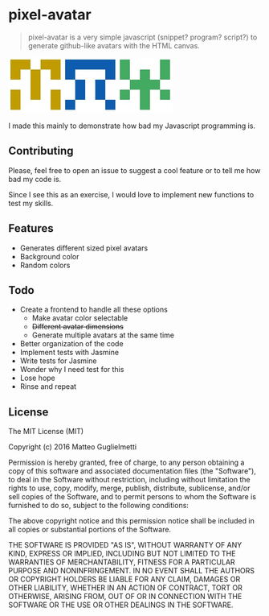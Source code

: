 # pixel-avatar

> pixel-avatar is a very simple javascript (snippet? program? script?) to generate github-like avatars with the HTML canvas.

![Avatar preview 1](previews/avatar_1.jpg)![Avatar preview 2](previews/avatar_2.jpg)![Avatar preview 3](previews/avatar_3.jpg)

I made this mainly to demonstrate how bad my Javascript programming is.

## Contributing

Please, feel free to open an issue to suggest a cool feature or to tell me how bad my code is.

Since I see this as an exercise, I would love to implement new functions to test my skills.

## Features

* Generates different sized pixel avatars
* Background color
* Random colors

## Todo

* Create a frontend to handle all these options
  * Make avatar color selectable
  * ~~Different avatar dimensions~~
  * Generate multiple avatars at the same time
* Better organization of the code
* Implement tests with Jasmine
* Write tests for Jasmine
* Wonder why I need test for this
* Lose hope
* Rinse and repeat

## License

The MIT License (MIT)

Copyright (c) 2016 Matteo Guglielmetti

Permission is hereby granted, free of charge, to any person obtaining a copy
of this software and associated documentation files (the "Software"), to deal
in the Software without restriction, including without limitation the rights
to use, copy, modify, merge, publish, distribute, sublicense, and/or sell
copies of the Software, and to permit persons to whom the Software is
furnished to do so, subject to the following conditions:

The above copyright notice and this permission notice shall be included in all
copies or substantial portions of the Software.

THE SOFTWARE IS PROVIDED "AS IS", WITHOUT WARRANTY OF ANY KIND, EXPRESS OR
IMPLIED, INCLUDING BUT NOT LIMITED TO THE WARRANTIES OF MERCHANTABILITY,
FITNESS FOR A PARTICULAR PURPOSE AND NONINFRINGEMENT. IN NO EVENT SHALL THE
AUTHORS OR COPYRIGHT HOLDERS BE LIABLE FOR ANY CLAIM, DAMAGES OR OTHER
LIABILITY, WHETHER IN AN ACTION OF CONTRACT, TORT OR OTHERWISE, ARISING FROM,
OUT OF OR IN CONNECTION WITH THE SOFTWARE OR THE USE OR OTHER DEALINGS IN THE
SOFTWARE.
